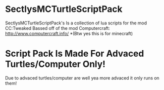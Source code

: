 # SectlysMCTurtleScriptPack
SectlysMCTurtleScriptPack's Is a collection of lua scripts for the mod CC:Tweaked Bassed off of the mod Computercraft: http://www.computercraft.info/
*(Btw yes this is for minecraft)

# Script Pack Is Made For Advaced Turtles/Computer Only!
Due to advaced turtles/computer are well yea more advaced it only runs on them!

